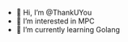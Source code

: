 - 👋 Hi, I’m @ThankUYou
- 👀 I’m interested in MPC
- 🌱 I’m currently learning Golang
<!---
ThankUYou/ThankUYou is a ✨ special ✨ repository because its `README.md` (this file) appears on your GitHub profile.
You can click the Preview link to take a look at your changes.
--->
